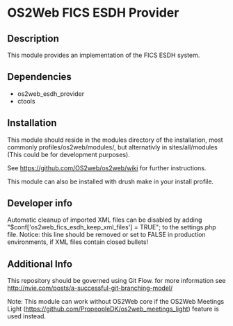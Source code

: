 OS2Web FICS ESDH Provider
==============================

Description
-----------
This module provides an implementation of the FICS ESDH system.

Dependencies
------------
- os2web_esdh_provider
- ctools

Installation
------------
This module should reside in the modules directory of the installation,
most commonly profiles/os2web/modules/, but alternativly in sites/all/modules
(This could be for development purposes).

See https://github.com/OS2web/os2web/wiki for further instructions.

This module can also be installed with drush make in your install profile.

Developer info
--------------
Automatic cleanup of imported XML files can be disabled by adding
"$conf['os2web_fics_esdh_keep_xml_files'] = TRUE"; to the settings.php file.
Notice: this line should be removed or set to FALSE in production environments,
if XML files contain closed bullets!

Additional Info
---------------
This repository should be governed using Git Flow. for more information see
http://nvie.com/posts/a-successful-git-branching-model/

Note: This module can work without OS2Web core if the OS2Web Meetings Light
(https://github.com/PropeopleDK/os2web_meetings_light) feature is used 
instead.
